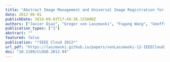 ```yaml
---
title: "Abstract Image Management and Universal Image Registration for Cloud and HPC Infrastructures"
date: 2012-06-01
publishDate: 2019-09-03T17:49:36.153800Z
authors: ["Javier Diaz", "Gregor von Laszewski", "Fugang Wang", "Geoffrey C. Fox"]
publication_types: ["1"]
abstract: ""
featured: false
publication: "*IEEE Cloud 2012*"
url_pdf: "https://laszewski.github.io/papers/vonLaszewski-12-IEEECloud2012.pdf"
doi: "10.1109/CLOUD.2012.94"
---
```


